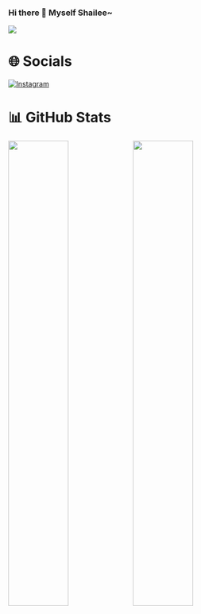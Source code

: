 ### Hi there 👋 Myself Shailee~

[![](https://visitcount.itsvg.in/api?id=xoxosallyyy&icon=0&color=0)](https://visitcount.itsvg.in)

# 🌐 Socials
[![Instagram](https://img.shields.io/badge/Instagram-%23E4405F.svg?logo=Instagram&logoColor=white)](https://instagram.com/xoxo._.sallyyyyy) 

# 📊 GitHub Stats
[<img src="https://github-readme-stats.vercel.app/api?username=xoxosallyyy&icon&count_private=true&show_icons=true&theme=chartreuse-dark&custom_title=Shailee%27s+Github+Stats:-&include_all_commits=true&hide_border=true&bg_color=000000" width="49%">](https://github.com/xoxosallyyy)  [<img src="https://github-readme-streak-stats.herokuapp.com/?user=xoxosallyyy&theme=chartreuse-dark&hide_border=True&bg_color=000000" width="49%">](https://github.com/xoxosallyyy)
